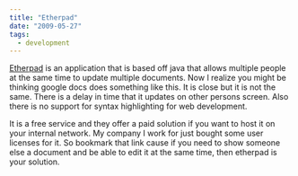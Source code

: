 ```yaml
---
title: "Etherpad"
date: "2009-05-27"
tags:
  - development
---
```


[Etherpad](http://etherpad.com/ "Etherpad") is an application that is based off java that allows multiple people at the same time to update multiple documents. Now I realize you might be thinking google docs does something like this. It is close but it is not the same. There is a delay in time that it updates on other persons screen. Also there is no support for syntax highlighting for web development.

It is a free service and they offer a paid solution if you want to host it on your internal network. My company I work for just bought some user licenses for it. So bookmark that link cause if you need to show someone else a document and be able to edit it at the same time, then etherpad is your solution.
